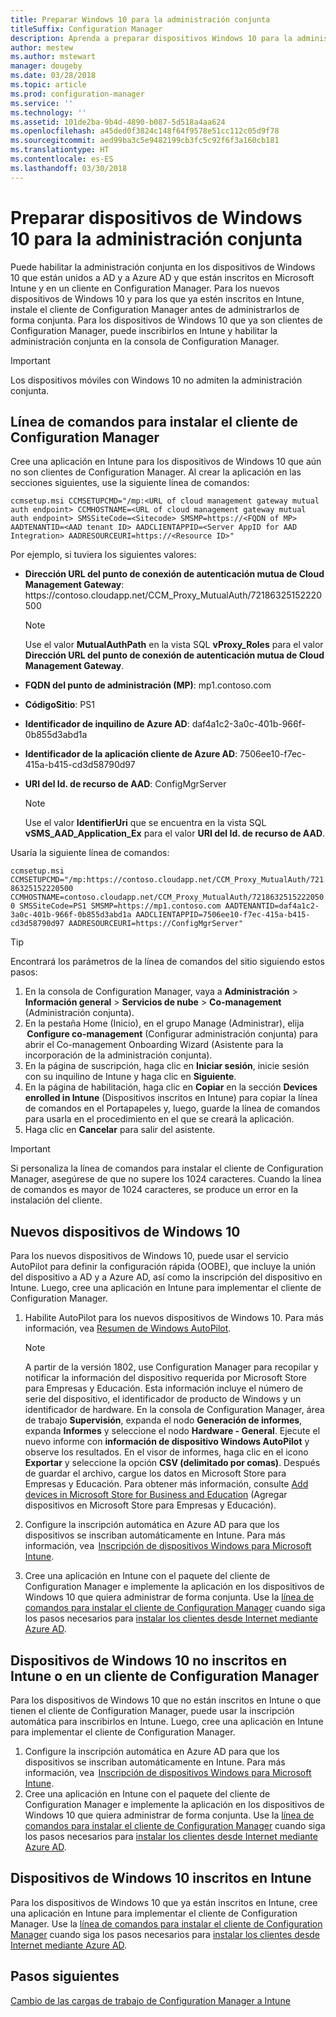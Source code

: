 ```yaml
---
title: Preparar Windows 10 para la administración conjunta
titleSuffix: Configuration Manager
description: Aprenda a preparar dispositivos Windows 10 para la administración conjunta.
author: mestew
ms.author: mstewart
manager: dougeby
ms.date: 03/28/2018
ms.topic: article
ms.prod: configuration-manager
ms.service: ''
ms.technology: ''
ms.assetid: 101de2ba-9b4d-4890-b087-5d518a4aa624
ms.openlocfilehash: a45ded0f3824c148f64f9578e51cc112c05d9f78
ms.sourcegitcommit: aed99ba3c5e9482199cb3fc5c92f6f3a160cb181
ms.translationtype: HT
ms.contentlocale: es-ES
ms.lasthandoff: 03/30/2018
---
```

# <a name="prepare-windows-10-devices-for-co-management"></a>Preparar dispositivos de Windows 10 para la administración conjunta
Puede habilitar la administración conjunta en los dispositivos de Windows 10 que están unidos a AD y a Azure AD y que están inscritos en Microsoft Intune y en un cliente en Configuration Manager. Para los nuevos dispositivos de Windows 10 y para los que ya estén inscritos en Intune, instale el cliente de Configuration Manager antes de administrarlos de forma conjunta. Para los dispositivos de Windows 10 que ya son clientes de Configuration Manager, puede inscribirlos en Intune y habilitar la administración conjunta en la consola de Configuration Manager.

> [!IMPORTANT]
> Los dispositivos móviles con Windows 10 no admiten la administración conjunta.



## <a name="command-line-to-install-configuration-manager-client"></a>Línea de comandos para instalar el cliente de Configuration Manager
Cree una aplicación en Intune para los dispositivos de Windows 10 que aún no son clientes de Configuration Manager. Al crear la aplicación en las secciones siguientes, use la siguiente línea de comandos:

`ccmsetup.msi CCMSETUPCMD="/mp:<URL of cloud management gateway mutual auth endpoint> CCMHOSTNAME=<URL of cloud management gateway mutual auth endpoint> SMSSiteCode=<Sitecode> SMSMP=https://<FQDN of MP> AADTENANTID=<AAD tenant ID> AADCLIENTAPPID=<Server AppID for AAD Integration> AADRESOURCEURI=https://<Resource ID>"`

Por ejemplo, si tuviera los siguientes valores:

- **Dirección URL del punto de conexión de autenticación mutua de Cloud Management Gateway**: https:/&#47;contoso.cloudapp.net/CCM_Proxy_MutualAuth/72186325152220500    

   >[!Note]    
   >Use el valor **MutualAuthPath** en la vista SQL **vProxy_Roles** para el valor **Dirección URL del punto de conexión de autenticación mutua de Cloud Management Gateway**.

- **FQDN del punto de administración (MP)**: mp1.contoso.com    
- **CódigoSitio**: PS1    
- **Identificador de inquilino de Azure AD**: daf4a1c2-3a0c-401b-966f-0b855d3abd1a    
- **Identificador de la aplicación cliente de Azure AD**: 7506ee10-f7ec-415a-b415-cd3d58790d97     
- **URI del Id. de recurso de AAD**: ConfigMgrServer    

  > [!Note]    
  > Use el valor **IdentifierUri** que se encuentra en la vista SQL **vSMS_AAD_Application_Ex** para el valor **URI del Id. de recurso de AAD**.

Usaría la siguiente línea de comandos:

`ccmsetup.msi CCMSETUPCMD="/mp:https://contoso.cloudapp.net/CCM_Proxy_MutualAuth/72186325152220500    CCMHOSTNAME=contoso.cloudapp.net/CCM_Proxy_MutualAuth/72186325152220500 SMSSiteCode=PS1 SMSMP=https://mp1.contoso.com AADTENANTID=daf4a1c2-3a0c-401b-966f-0b855d3abd1a AADCLIENTAPPID=7506ee10-f7ec-415a-b415-cd3d58790d97 AADRESOURCEURI=https://ConfigMgrServer"`

> [!Tip]
> Encontrará los parámetros de la línea de comandos del sitio siguiendo estos pasos:     
> 1. En la consola de Configuration Manager, vaya a **Administración** > **Información general** > **Servicios de nube** > **Co-management** (Administración conjunta).  
> 2. En la pestaña Home (Inicio), en el grupo Manage (Administrar), elija  **Configure co-management** (Configurar administración conjunta) para abrir el Co-management Onboarding Wizard (Asistente para la incorporación de la administración conjunta).    
> 3. En la página de suscripción, haga clic en **Iniciar sesión**, inicie sesión con su inquilino de Intune y haga clic en **Siguiente**.    
> 4. En la página de habilitación, haga clic en **Copiar** en la sección **Devices enrolled in Intune** (Dispositivos inscritos en Intune) para copiar la línea de comandos en el Portapapeles y, luego, guarde la línea de comandos para usarla en el procedimiento en el que se creará la aplicación.  
> 5. Haga clic en **Cancelar** para salir del asistente.

> [!Important]    
> Si personaliza la línea de comandos para instalar el cliente de Configuration Manager, asegúrese de que no supere los 1024 caracteres. Cuando la línea de comandos es mayor de 1024 caracteres, se produce un error en la instalación del cliente.


## <a name="new-windows-10-devices"></a>Nuevos dispositivos de Windows 10
Para los nuevos dispositivos de Windows 10, puede usar el servicio AutoPilot para definir la configuración rápida (OOBE), que incluye la unión del dispositivo a AD y a Azure AD, así como la inscripción del dispositivo en Intune. Luego, cree una aplicación en Intune para implementar el cliente de Configuration Manager.  
1. Habilite AutoPilot para los nuevos dispositivos de Windows 10. Para más información, vea [Resumen de Windows AutoPilot](https://docs.microsoft.com/windows/deployment/windows-10-auto-pilot).    

   > [!NOTE]   
   > A partir de la versión 1802, use Configuration Manager para recopilar y notificar la información del dispositivo requerida por Microsoft Store para Empresas y Educación. Esta información incluye el número de serie del dispositivo, el identificador de producto de Windows y un identificador de hardware. En la consola de Configuration Manager, área de trabajo **Supervisión**, expanda el nodo **Generación de informes**, expanda **Informes** y seleccione el nodo **Hardware - General**. Ejecute el nuevo informe con **información de dispositivo Windows AutoPilot** y observe los resultados. En el visor de informes, haga clic en el icono **Exportar** y seleccione la opción **CSV (delimitado por comas)**. Después de guardar el archivo, cargue los datos en Microsoft Store para Empresas y Educación. Para obtener más información, consulte [Add devices in Microsoft Store for Business and Education](https://docs.microsoft.com/microsoft-store/add-profile-to-devices#add-devices-and-apply-autopilot-deployment-profile) (Agregar dispositivos en Microsoft Store para Empresas y Educación).

2. Configure la inscripción automática en Azure AD para que los dispositivos se inscriban automáticamente en Intune. Para más información, vea  [Inscripción de dispositivos Windows para Microsoft Intune](https://docs.microsoft.com/intune/windows-enroll).
3. Cree una aplicación en Intune con el paquete del cliente de Configuration Manager e implemente la aplicación en los dispositivos de Windows 10 que quiera administrar de forma conjunta. Use la [línea de comandos para instalar el cliente de Configuration Manager](#command-line-to-install-configuration-manager-client) cuando siga los pasos necesarios para [instalar los clientes desde Internet mediante Azure AD](https://docs.microsoft.com/en-us/sccm/core/clients/deploy/deploy-clients-cmg-azure).   

## <a name="windows-10-devices-not-enrolled-in-intune-or-a-configuration-manager-client"></a>Dispositivos de Windows 10 no inscritos en Intune o en un cliente de Configuration Manager
Para los dispositivos de Windows 10 que no están inscritos en Intune o que tienen el cliente de Configuration Manager, puede usar la inscripción automática para inscribirlos en Intune. Luego, cree una aplicación en Intune para implementar el cliente de Configuration Manager.
1. Configure la inscripción automática en Azure AD para que los dispositivos se inscriban automáticamente en Intune. Para más información, vea  [Inscripción de dispositivos Windows para Microsoft Intune](https://docs.microsoft.com/intune/windows-enroll).  
2. Cree una aplicación en Intune con el paquete del cliente de Configuration Manager e implemente la aplicación en los dispositivos de Windows 10 que quiera administrar de forma conjunta. Use la [línea de comandos para instalar el cliente de Configuration Manager](#command-line-to-install-configuration-manager-client) cuando siga los pasos necesarios para [instalar los clientes desde Internet mediante Azure AD](https://docs.microsoft.com/en-us/sccm/core/clients/deploy/deploy-clients-cmg-azure).

## <a name="windows-10-devices-enrolled-in-intune"></a>Dispositivos de Windows 10 inscritos en Intune
Para los dispositivos de Windows 10 que ya están inscritos en Intune, cree una aplicación en Intune para implementar el cliente de Configuration Manager. Use la [línea de comandos para instalar el cliente de Configuration Manager](#command-line-to-install-configuration-manager-client) cuando siga los pasos necesarios para [instalar los clientes desde Internet mediante Azure AD](https://docs.microsoft.com/en-us/sccm/core/clients/deploy/deploy-clients-cmg-azure).  

## <a name="next-steps"></a>Pasos siguientes
[Cambio de las cargas de trabajo de Configuration Manager a Intune](co-management-switch-workloads.md)